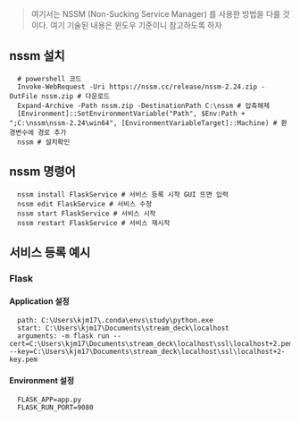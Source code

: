 ---
---

> 여기서는 NSSM (Non-Sucking Service Manager) 를 사용한 방법을 다룰 것이다. 여기 기술된 내용은 윈도우 기준이니 참고하도록 하자

## nssm 설치
```shell
  # powershell 코드
  Invoke-WebRequest -Uri https://nssm.cc/release/nssm-2.24.zip -OutFile nssm.zip # 다운로드
  Expand-Archive -Path nssm.zip -DestinationPath C:\nssm # 압축해제
  [Environment]::SetEnvironmentVariable("Path", $Env:Path + ";C:\nssm\nssm-2.24\win64", [EnvironmentVariableTarget]::Machine) # 환경변수에 경로 추가
  nssm # 설치확인
```

## nssm 명령어
```shell
  nssm install FlaskService # 서비스 등록 시작 GUI 뜨면 입력
  nssm edit FlaskService # 서비스 수정
  nssm start FlaskService # 서비스 시작
  nssm restart FlaskService # 서비스 재시작
```

## 서비스 등록 예시
### Flask
#### Application 설정
```shell
  path: C:\Users\kjm17\.conda\envs\study\python.exe
  start: C:\Users\kjm17\Documents\stream_deck\localhost
  arguments: -m flask run --cert=C:\Users\kjm17\Documents\stream_deck\localhost\ssl\localhost+2.pem --key=C:\Users\kjm17\Documents\stream_deck\localhost\ssl\localhost+2-key.pem
```

#### Environment 설정
```shell
  FLASK_APP=app.py
  FLASK_RUN_PORT=9080
```